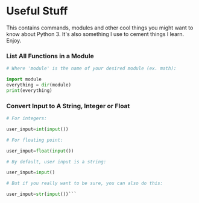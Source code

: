 # Useful Stuff

This contains commands, modules and other cool things you might want to know about Python 3. It's also something I use to cement things I learn. Enjoy.

### List All Functions in a Module

```python
# Where 'module' is the name of your desired module (ex. math):

import module
everything = dir(module)
print(everything)
```

### Convert Input to A String, Integer or Float


```Python
# For integers:

user_input=int(input())

# For floating point:

user_input=float(input())

# By default, user input is a string:

user_input=input()

# But if you really want to be sure, you can also do this:

user_input=str(input())```
